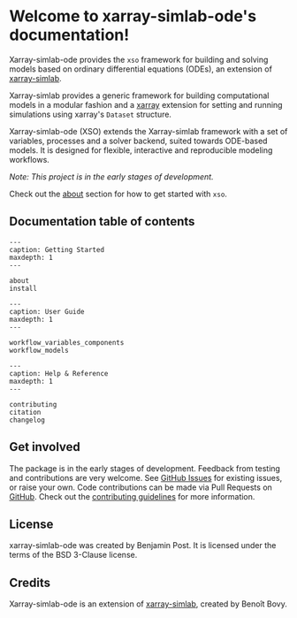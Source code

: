 # Welcome to xarray-simlab-ode's documentation!

Xarray-simlab-ode provides the `xso` framework for building and solving models based on ordinary differential 
equations (ODEs), an extension of [xarray-simlab](https://github.com/xarray-contrib/xarray-simlab).

Xarray-simlab provides a generic framework for building computational models in a modular fashion 
and a [xarray](http://xarray.pydata.org/) extension for setting and running simulations using xarray's `Dataset` 
structure.

Xarray-simlab-ode (XSO) extends the Xarray-simlab framework with a set of variables, processes and a solver backend, 
suited towards ODE-based models. It is designed for flexible, interactive and reproducible modeling workflows.

*Note: This project is in the early stages of development.*

Check out the [about](about) section for how to get started with ```xso```.

## Documentation table of contents


```{toctree}
---
caption: Getting Started
maxdepth: 1
---

about
install

```

```{toctree}
---
caption: User Guide
maxdepth: 1
---

workflow_variables_components
workflow_models

```


```{toctree}
---
caption: Help & Reference
maxdepth: 1
---

contributing
citation
changelog
```

## Get involved

The package is in the early stages of development. Feedback from testing and contributions are very welcome. 
See [GitHub Issues](https://github.com/ben1post/xarray-simlab-ode/issues) for existing issues, or raise your own.
Code contributions can be made via Pull Requests on [GitHub](https://github.com/ben1post/xarray-simlab-ode).
Check out the [contributing guidelines](contributing) for more information.

## License

xarray-simlab-ode was created by Benjamin Post. 
It is licensed under the terms of the BSD 3-Clause license.

## Credits

Xarray-simlab-ode is an extension of [xarray-simlab](https://github.com/xarray-contrib/xarray-simlab), created by Benoît Bovy.
